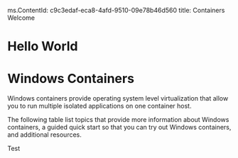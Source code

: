 ms.ContentId: c9c3edaf-eca8-4afd-9510-09e78b46d560
title: Containers Welcome

# Hello World
# Windows Containers

Windows containers provide operating system level virtualization that allow you to run multiple isolated applications on one container host.

The following table list topics that provide more information about Windows containers, a guided quick start so that you can try out Windows containers, and additional resources.

Test

